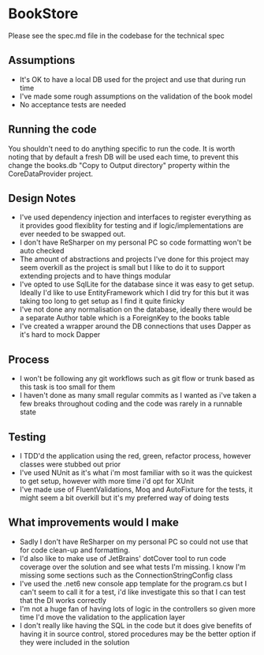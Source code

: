 # BookStore

Please see the spec.md file in the codebase for the technical spec

## Assumptions

-	It's OK to have a local DB used for the project and use that during run time
-	I've made some rough assumptions on the validation of the book model
-	No acceptance tests are needed

## Running the code

You shouldn't need to do anything specific to run the code. It is worth noting that by default a fresh DB will be used each time, to prevent this change the books.db "Copy to Output directory" property within the CoreDataProvider project.

## Design Notes
-	I've used dependency injection and interfaces to register everything as it provides good flexiblity for testing and if logic/implementations are ever needed to be swapped out.
-	I don't have ReSharper on my personal PC so code formatting won't be auto checked
-	The amount of abstractions and projects I've done for this project may seem overkill as the project is small but I like to do it to support extending projects and to have things modular
-	I've opted to use SqlLite for the database since it was easy to get setup. Ideally I'd like to use EntityFramework which I did try for this but it was taking too long to get setup as I find it quite finicky
-	I've not done any normalisation on the database, ideally there would be a separate Author table which is a ForeignKey to the books table
-	I've created a wrapper around the DB connections that uses Dapper as it's hard to mock Dapper

## Process
-	I won't be following any git workflows such as git flow or trunk based as this task is too small for them
-	I haven't done as many small regular commits as I wanted as i've taken a few breaks throughout coding and the code was rarely in a runnable state

## Testing
-	I TDD'd the application using the red, green, refactor process, however classes were stubbed out prior
-	I've used NUnit as it's what i'm most familiar with so it was the quickest to get setup, however with more time i'd opt for XUnit
-	I've made use of FluentValidations, Moq and AutoFixture for the tests, it might seem a bit overkill but it's my preferred way of doing tests

## What improvements would I make
-	Sadly I don't have ReSharper on my personal PC so could not use that for code clean-up and formatting.   
-	I'd also like to make use of JetBrains' dotCover tool to run code coverage over the solution and see what tests I'm missing. I know I'm missing some sections such as the ConnectionStringConfig class
-	I've used the .net6 new console app template for the program.cs but I can't seem to call it for a test, i'd like investigate this so that I can test that the DI works correctly  
-	I'm not a huge fan of having lots of logic in the controllers so given more time I'd move the validation to the application layer
-   I don't really like having the SQL in the code but it does give benefits of having it in source control, stored procedures may be the better option if they were included in the solution
